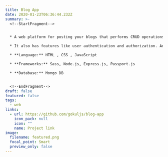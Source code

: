 ```yaml
---
title: Blog App
date: 2020-01-23T06:36:44.232Z
summary: >-
  <!--StartFragment-->


  * A web platform for posting your blogs that performs CRUD operations where users can create, delete and update their blog.

  * It also has features like user authentication and authorization. Added an extra layer of security that prevents cross-site scripting.

  * **Language:** HTML , CSS , JavaScript

  * **Frameworks:** Sass, Node.js, Express.js, Passport.js

  * **Database:** Mongo DB


  <!--EndFragment-->
draft: false
featured: false
tags:
  - web
links:
  - url: https://github.com/gokuljs/blog-app
    icon_pack: null
    icon: ""
    name: Project link
image:
  filename: featured.png
  focal_point: Smart
  preview_only: false
---
```

